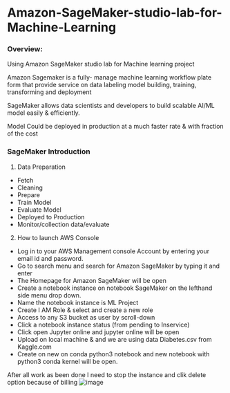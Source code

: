 # Amazon-SageMaker-studio-lab-for-Machine-Learning

### Overview: 
Using Amazon SageMaker studio lab for Machine learning project

Amazon Sagemaker is a fully- manage machine learning workflow plate form that provide service on data labeling model building, training, transforming and deployment

SageMaker allows data scientists and developers to build scalable AI/ML model easily & efficiently.

Model Could be deployed in production at a much faster rate & with fraction of the cost

### SageMaker Introduction

1.	Data Preparation
-	Fetch 
-	Cleaning
-	Prepare
-	Train Model
-	Evaluate Model
-	Deployed to Production
-	Monitor/collection data/evaluate

2. How to launch AWS Console
-  Log in to your AWS Management console Account by entering your email id and   password.
-  Go to search menu and search for Amazon SageMaker by typing it and enter
-  The Homepage for Amazon SageMaker will be open 
-  Create a notebook instance  on notebook SageMaker on the lefthand side menu drop down.
-  Name the notebook instance is ML Project
-  Create I AM Role & select and create a new role
-  Access to any S3 bucket as user by scroll-down 
-  Click a notebook instance  status (from pending to Inservice)
-  Click open Jupyter online and jupyter online will be open
-  Upload on local machine & and we are using data Diabetes.csv from Kaggle.com
-  Create on new  on conda python3 notebook and new notebook with python3 conda kernel will be open.


After all work as been done I need to stop the instance and clik delete option because of billing 
![image](https://github.com/user-attachments/assets/7b3c1916-65ba-4d19-89d5-b40bd2c50e1a)
